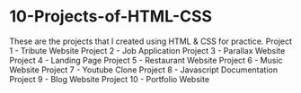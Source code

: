 # 10-Projects-of-HTML-CSS

These are the projects that I created using HTML & CSS for practice.
Project 1 - Tribute Website 
Project 2 - Job Application 
Project 3 - Parallax Website 
Project 4 - Landing Page 
Project 5 - Restaurant Website 
Project 6 - Music Website 
Project 7 - Youtube Clone 
Project 8 - Javascript Documentation 
Project 9 - Blog Website 
Project 10 - Portfolio Website
